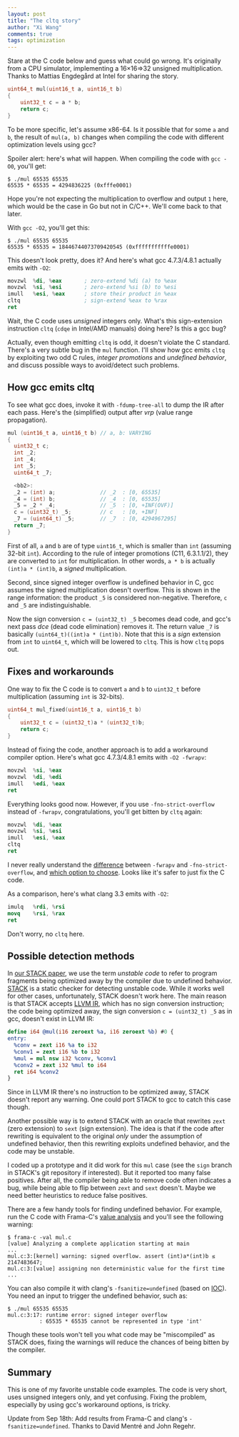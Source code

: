 ```yaml
---
layout: post
title: "The cltq story"
author: "Xi Wang"
comments: true
tags: optimization
---
```


Stare at the C code below and guess what could go wrong.
It's originally from a CPU simulator,
implementing a 16×16⇒32 unsigned multiplication.
Thanks to Mattias Engdegård at Intel for sharing the story.

``` c
uint64_t mul(uint16_t a, uint16_t b)
{
	uint32_t c = a * b;
	return c;
}
```

To be more specific, let's assume x86-64.
Is it possible that for some `a` and `b`,
the result of `mul(a, b)` changes when compiling the code with
different optimization levels using gcc?

Spoiler alert: here's what will happen.
When compiling the code with `gcc -O0`, you'll get:

	$ ./mul 65535 65535
	65535 * 65535 = 4294836225 (0xfffe0001)

Hope you're not expecting the multiplication to overflow and output
`1` here, which would be the case in Go but not in C/C++.
We'll come back to that later.

With `gcc -O2`, you'll get this:

	$ ./mul 65535 65535
	65535 * 65535 = 18446744073709420545 (0xfffffffffffe0001)

This doesn't look pretty, does it?
And here's what gcc 4.7.3/4.8.1 actually emits with `-O2`:

```nasm
movzwl  %di, %eax       ; zero-extend %di (a) to %eax
movzwl  %si, %esi       ; zero-extend %si (b) to %esi
imull   %esi, %eax      ; store their product in %eax
cltq                    ; sign-extend %eax to %rax
ret
```

Wait, the C code uses _unsigned_ integers only.
What's this sign-extension instruction `cltq`
(`cdqe` in Intel/AMD manuals) doing here?
Is this a gcc bug?

Actually,
even though emitting `cltq` is odd,
it doesn't violate the C standard.
There's a very subtle bug in the `mul` function.
I'll show how gcc emits `cltq` by exploiting two odd C
rules, _integer promotions_ and _undefined behavior_, and discuss
possible ways to avoid/detect such problems.

How gcc emits cltq
------------------

To see what gcc does, invoke it with `-fdump-tree-all` to dump the
IR after each pass.
Here's the (simplified) output after _vrp_ (value range propagation).

``` c
mul (uint16_t a, uint16_t b) // a, b: VARYING
{
  uint32_t c;
  int _2;
  int _4;
  int _5;
  uint64_t _7;

  <bb2>:
  _2 = (int) a;              // _2  : [0, 65535]
  _4 = (int) b;              // _4  : [0, 65535]
  _5 = _2 * _4;              // _5  : [0, +INF(OVF)]
  c = (uint32_t) _5;         // c   : [0, +INF]
  _7 = (uint64_t) _5;        // _7  : [0, 4294967295]
  return _7;
}
```

First of all, `a` and `b` are of type `uint16_t`,
which is smaller than `int` (assuming 32-bit `int`).
According to the rule of integer promotions (C11, 6.3.1.1/2),
they are converted to `int` for multiplication.
In other words, `a * b` is actually `(int)a * (int)b`,
a _signed_ multiplication.

Second, since signed integer overflow is undefined behavior in C,
gcc assumes the signed multiplication doesn't overflow.  This is shown
in the range information: the product `_5` is considered non-negative.
Therefore, `c` and `_5` are indistinguishable.

Now the sign conversion `c = (uint32_t) _5` becomes dead code, and gcc's next
pass _dce_ (dead code elimination) removes it.
The return value `_7` is basically `(uint64_t)((int)a * (int)b)`.
Note that this is a _sign_ extension from `int` to `uint64_t`,
which will be lowered to `cltq`.
This is how `cltq` pops out.

Fixes and workarounds
---------------------

One way to fix the C code is to convert `a` and `b` to `uint32_t` before
multiplication (assuming `int` is 32-bits).

``` c
uint64_t mul_fixed(uint16_t a, uint16_t b)
{
	uint32_t c = (uint32_t)a * (uint32_t)b;
	return c;
}
```

Instead of fixing the code, another approach is to add a workaround
compiler option.  Here's what gcc 4.7.3/4.8.1 emits with `-O2 -fwrapv`:

```nasm
movzwl  %si, %eax
movzwl  %di, %edi
imull   %edi, %eax
ret
```

Everything looks good now.  However, if you use `-fno-strict-overflow`
instead of `-fwrapv`, congratulations, you'll get bitten by `cltq` again:

```nasm
movzwl  %di, %eax
movzwl  %si, %esi
imull   %esi, %eax
cltq
ret
```

I never really understand the
[difference](http://www.airs.com/blog/archives/120)
between `-fwrapv` and `-fno-strict-overflow`,
and [which option to choose](https://lkml.org/lkml/2009/7/12/90).
Looks like it's safer to just fix the C code.

As a comparison, here's what clang 3.3 emits with `-O2`:

```nasm
imulq   %rdi, %rsi
movq    %rsi, %rax
ret
```

Don't worry, no `cltq` here.

Possible detection methods
--------------------------

In [our STACK paper](http://css.csail.mit.edu/stack/),
we use the term _unstable code_ to refer to
program fragments being optimized away by the compiler due to undefined behavior.
[STACK](http://css.csail.mit.edu/stack/) is a static checker
for detecting unstable code.
While it works well for other cases,
unfortunately, STACK doesn't work here.
The main reason is that STACK accepts [LLVM IR](http://llvm.org/docs/LangRef.html),
which has no sign conversion instruction;
the code being optimized away,
the sign conversion `c = (uint32_t) _5` as in gcc,
doesn't exist in LLVM IR:

``` llvm
define i64 @mul(i16 zeroext %a, i16 zeroext %b) #0 {
entry:
  %conv = zext i16 %a to i32
  %conv1 = zext i16 %b to i32
  %mul = mul nsw i32 %conv, %conv1
  %conv2 = zext i32 %mul to i64
  ret i64 %conv2
}
```

Since in LLVM IR there's no instruction to be optimized away,
STACK doesn't report any warning.
One could port STACK to gcc to catch this case though.

Another possible way is to extend STACK with an oracle that rewrites
`zext` (zero extension) to `sext` (sign extension).
The idea is that
if the code after rewriting is equivalent to the original _only_
under the assumption of undefined behavior,
then this rewriting exploits undefined behavior,
and the code may be unstable.

I coded up a prototype and it did work for this `mul` case
(see the `sign` branch in STACK's git repository if interested).
But it reported too many false positives.
After all, the compiler being able to remove code often indicates a bug,
while being able to flip between `zext` and `sext` doesn't.
Maybe we need better heuristics to reduce false positives.

There are a few handy tools for finding undefined behavior.
For example,
run the C code with Frama-C's [value analysis](http://frama-c.com/value.html)
and you'll see the following warning:

	$ frama-c -val mul.c
	[value] Analyzing a complete application starting at main
	...
	mul.c:3:[kernel] warning: signed overflow. assert (int)a*(int)b ≤ 2147483647;
	mul.c:3:[value] assigning non deterministic value for the first time
	...

You can also compile it with clang's `-fsanitize=undefined` (based
on [IOC](http://embed.cs.utah.edu/ioc/)).
You need an input to trigger the undefined behavior, such as:

	$ ./mul 65535 65535
	mul.c:3:17: runtime error: signed integer overflow
	          : 65535 * 65535 cannot be represented in type 'int'

Though these tools won't tell you what code may be "miscompiled" as STACK does,
fixing the warnings will reduce the chances of being bitten by the compiler.

Summary
-------

This is one of my favorite unstable code examples.
The code is very short, uses unsigned integers only,
and yet confusing.
Fixing the problem, especially by using gcc's workaround options,
is tricky.

Update from Sep 18th:
Add results from Frama-C and clang's `-fsanitize=undefined`.
Thanks to David Mentré and John Regehr.
